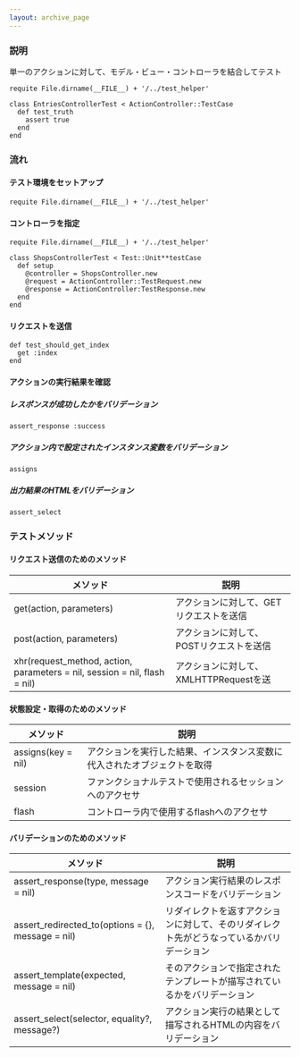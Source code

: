 ```yaml
---
layout: archive_page
---
```

### 説明
単一のアクションに対して、モデル・ビュー・コントローラを結合してテスト

    requite File.dirname(__FILE__) + '/../test_helper'

    class EntriesControllerTest < ActionController::TestCase
      def test_truth
        assert true
      end
    end

### 流れ
#### テスト環境をセットアップ
    requite File.dirname(__FILE__) + '/../test_helper'

#### コントローラを指定
    requite File.dirname(__FILE__) + '/../test_helper'

    class ShopsControllerTest < Test::Unit**testCase
      def setup
        @controller = ShopsController.new
        @request = ActionController::TestRequest.new
        @response = ActionController:TestResponse.new
      end
    end

#### リクエストを送信
    def test_should_get_index
      get :index
    end

#### アクションの実行結果を確認
##### レスポンスが成功したかをバリデーション
    assert_response :success

##### アクション内で設定されたインスタンス変数をバリデーション
    assigns

##### 出力結果のHTMLをバリデーション
    assert_select

### テストメソッド
#### リクエスト送信のためのメソッド

メソッド                                                                      | 説明
------------------------------------------------------------------------- | --------------------------
get(action, parameters)                                                   | アクションに対して、GETリクエストを送信
post(action, parameters)                                                  | アクションに対して、POSTリクエストを送信
xhr(request_method, action, parameters = nil, session = nil, flash = nil) | アクションに対して、XMLHTTPRequestを送

#### 状態設定・取得のためのメソッド

メソッド             | 説明
-------------------- | --------------------------------------
assigns(key = nil) | アクションを実行した結果、インスタンス変数に代入されたオブジェクトを取得
session            | ファンクショナルテストで使用されるセッションへのアクセサ
flash              | コントローラ内で使用するflashへのアクセサ

#### バリデーションのためのメソッド

メソッド                                              | 説明
------------------------------------------------- | ---------------------------------------
assert_response(type, message = nil)              | アクション実行結果のレスポンスコードをバリデーション
assert_redirected_to(options = {}, message = nil) | リダイレクトを返すアクションに対して、そのリダイレクト先がどうなっているかバリデーション
assert_template(expected, message = nil)          | そのアクションで指定されたテンプレートが描写されているかをバリデーション
assert_select(selector, equality?, message?)      | アクション実行の結果として描写されるHTMLの内容をバリデーション